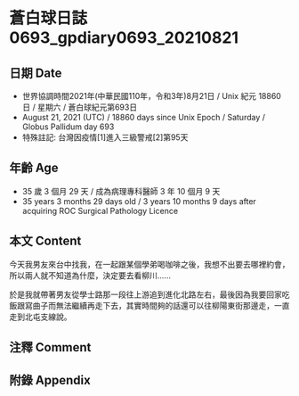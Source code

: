 [_metadata_:encoding]: - "utf-8"
[_metadata_:language]: - "zh-Hant-TW"
[_metadata_:fileformat]: - "markdown"
[_metadata_:MIME_type]: - "text/plain"
[_metadata_:markdown_version]: - "commonmark version 0.29"
[_metadata_:markdown_spec]: - "https://spec.commonmark.org/0.29/"

# 蒼白球日誌0693_gpdiary0693_20210821 #

## 日期 Date ##

* 世界協調時間2021年(中華民國110年，令和3年)8月21日 / Unix 紀元 18860 日 / 星期六 / 蒼白球紀元第693日
* August 21, 2021 (UTC) / 18860 days since Unix Epoch / Saturday / Globus Pallidum day 693
* 特殊註記: 台灣因疫情[1]進入三級警戒[2]第95天

## 年齡 Age ##

* 35 歲 3 個月 29 天 / 成為病理專科醫師 3 年 10 個月 9 天
* 35 years 3 months 29 days old / 3 years 10 months 9 days after acquiring ROC Surgical Pathology Licence

## 本文 Content ##

今天我男友來台中找我，在一起跟某個學弟喝咖啡之後，我想不出要去哪裡約會，所以兩人就不知道為什麼，決定要去看柳川......

於是我就帶著男友從學士路那一段往上游追到進化北路左右，最後因為我要回家吃飯跟寫曲子而無法繼續再走下去，其實時間夠的話還可以往柳陽東街那邊走，一直走到北屯支線說。

## 注釋 Comment ##


## 附錄 Appendix ##

